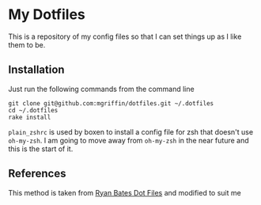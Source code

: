 # My Dotfiles

This is a repository of my config files so that I can set things up as I like
them to be. 

## Installation

Just run the following commands from the command line

```terminal
git clone git@github.com:mgriffin/dotfiles.git ~/.dotfiles
cd ~/.dotfiles
rake install
```

``plain_zshrc`` is used by boxen to install a config file for zsh that doesn't
use ``oh-my-zsh``. I am going to move away from ``oh-my-zsh`` in the near future
and this is the start of it.

## References

This method is taken from [Ryan Bates Dot Files](https://github.com/ryanb/dotfiles)
and modified to suit me
